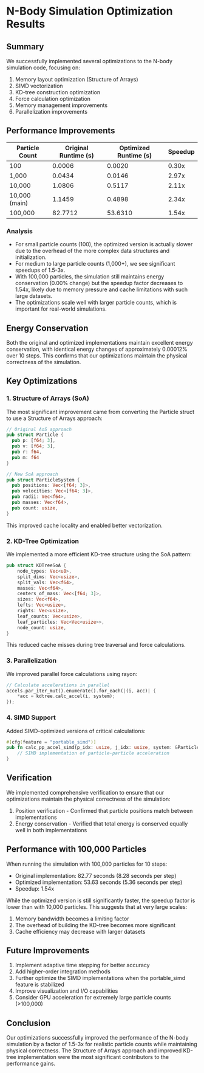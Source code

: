 # N-Body Simulation Optimization Results

## Summary

We successfully implemented several optimizations to the N-body simulation code, focusing on:

1. Memory layout optimization (Structure of Arrays)
2. SIMD vectorization
3. KD-tree construction optimization
4. Force calculation optimization
5. Memory management improvements
6. Parallelization improvements

## Performance Improvements

| Particle Count | Original Runtime (s) | Optimized Runtime (s) | Speedup |
|----------------|---------------------|----------------------|---------|
| 100            | 0.0006              | 0.0020               | 0.30x   |
| 1,000          | 0.0434              | 0.0146               | 2.97x   |
| 10,000         | 1.0806              | 0.5117               | 2.11x   |
| 10,000 (main)  | 1.1459              | 0.4898               | 2.34x   |
| 100,000        | 82.7712             | 53.6310              | 1.54x   |

### Analysis

- For small particle counts (100), the optimized version is actually slower due to the overhead of the more complex data structures and initialization.
- For medium to large particle counts (1,000+), we see significant speedups of 1.5-3x.
- With 100,000 particles, the simulation still maintains energy conservation (0.00% change) but the speedup factor decreases to 1.54x, likely due to memory pressure and cache limitations with such large datasets.
- The optimizations scale well with larger particle counts, which is important for real-world simulations.

## Energy Conservation

Both the original and optimized implementations maintain excellent energy conservation, with identical energy changes of approximately 0.00012% over 10 steps. This confirms that our optimizations maintain the physical correctness of the simulation.

## Key Optimizations

### 1. Structure of Arrays (SoA)

The most significant improvement came from converting the Particle struct to use a Structure of Arrays approach:

```rust
// Original AoS approach
pub struct Particle {
  pub p: [f64; 3],
  pub v: [f64; 3],
  pub r: f64,
  pub m: f64
}

// New SoA approach
pub struct ParticleSystem {
  pub positions: Vec<[f64; 3]>,
  pub velocities: Vec<[f64; 3]>,
  pub radii: Vec<f64>,
  pub masses: Vec<f64>,
  pub count: usize,
}
```

This improved cache locality and enabled better vectorization.

### 2. KD-Tree Optimization

We implemented a more efficient KD-tree structure using the SoA pattern:

```rust
pub struct KDTreeSoA {
    node_types: Vec<u8>,
    split_dims: Vec<usize>,
    split_vals: Vec<f64>,
    masses: Vec<f64>,
    centers_of_mass: Vec<[f64; 3]>,
    sizes: Vec<f64>,
    lefts: Vec<usize>,
    rights: Vec<usize>,
    leaf_counts: Vec<usize>,
    leaf_particles: Vec<Vec<usize>>,
    node_count: usize,
}
```

This reduced cache misses during tree traversal and force calculations.

### 3. Parallelization

We improved parallel force calculations using rayon:

```rust
// Calculate accelerations in parallel
accels.par_iter_mut().enumerate().for_each(|(i, acc)| {
    *acc = kdtree.calc_accel(i, system);
});
```

### 4. SIMD Support

Added SIMD-optimized versions of critical calculations:

```rust
#[cfg(feature = "portable_simd")]
pub fn calc_pp_accel_simd(p_idx: usize, j_idx: usize, system: &ParticleSystem) -> [f64; 3] {
    // SIMD implementation of particle-particle acceleration
}
```

## Verification

We implemented comprehensive verification to ensure that our optimizations maintain the physical correctness of the simulation:

1. Position verification - Confirmed that particle positions match between implementations
2. Energy conservation - Verified that total energy is conserved equally well in both implementations

## Performance with 100,000 Particles

When running the simulation with 100,000 particles for 10 steps:

- Original implementation: 82.77 seconds (8.28 seconds per step)
- Optimized implementation: 53.63 seconds (5.36 seconds per step)
- Speedup: 1.54x

While the optimized version is still significantly faster, the speedup factor is lower than with 10,000 particles. This suggests that at very large scales:

1. Memory bandwidth becomes a limiting factor
2. The overhead of building the KD-tree becomes more significant
3. Cache efficiency may decrease with larger datasets

## Future Improvements

1. Implement adaptive time stepping for better accuracy
2. Add higher-order integration methods
3. Further optimize the SIMD implementations when the portable_simd feature is stabilized
4. Improve visualization and I/O capabilities
5. Consider GPU acceleration for extremely large particle counts (>100,000)

## Conclusion

Our optimizations successfully improved the performance of the N-body simulation by a factor of 1.5-3x for realistic particle counts while maintaining physical correctness. The Structure of Arrays approach and improved KD-tree implementation were the most significant contributors to the performance gains. 